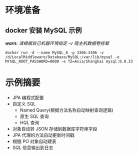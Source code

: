 # 环境准备

## docker 安装 MySQL 示例

***warn:** 请根据自己机器环境指定 -v 宿主机数据卷挂载*

```
docker run -d --name MySQL_8 -p 3306:3306 -v /d/LocalMiddleware/Database/MySQL:/var/lib/mysql -e MYSQL_ROOT_PASSWORD=0000 -e TZ=Asia/Shanghai mysql:8.0.33
```

# 示例摘要

- JPA 编程式配置
- 自定义 SQL
    - Named Query(根据方法名称自动映射查询逻辑)
    - 原生 SQL 查询
    - HQL 查询
- 对象自动转 JSON 存储到数据库字符串字段
- JPA 代理的方法自动更新时间戳
- 根据 PO 对象自动建表
- SQL 信息输出到日志
